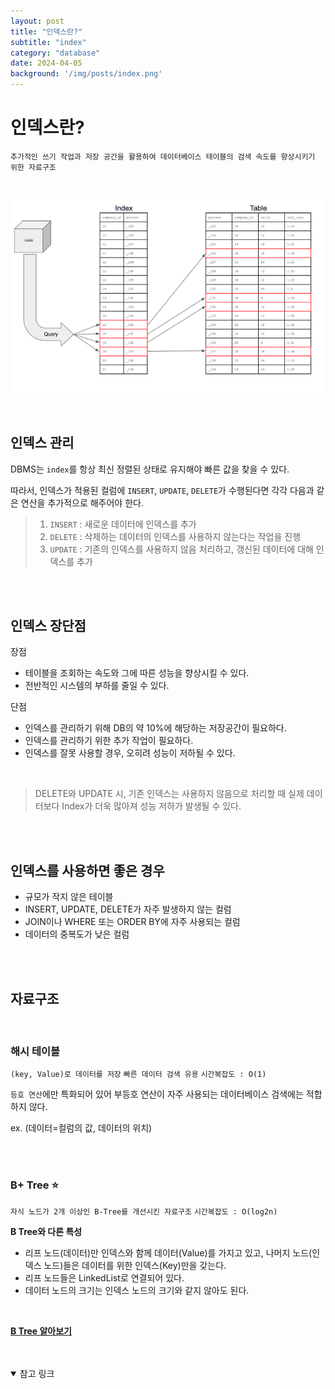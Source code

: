 ```yaml
---
layout: post
title: "인덱스란?"
subtitle: "index"
category: "database"
date: 2024-04-05
background: '/img/posts/index.png'
---
```


# 인덱스란?

`추가적인 쓰기 작업과 저장 공간을 활용하여 데이터베이스 테이블의 검색 속도를 향상시키기 위한 자료구조`

<br>

![](/img/posts/index.png)

<br>

## 인덱스 관리

DBMS는 `index`를 항상 최신 정렬된 상태로 유지해야 빠른 값을 찾을 수 있다.

따라서, 인덱스가 적용된 컬럼에 `INSERT`, `UPDATE`, `DELETE`가 수행된다면 각각 다음과 같은 연산을 추가적으로 해주어야 한다.

> 1. `INSERT` : 새로운 데이터에 인덱스를 추가
> 2. `DELETE` : 삭제하는 데이터의 인덱스를 사용하지 않는다는 작업을 진행
> 3. `UPDATE` : 기존의 인덱스를 사용하지 않음 처리하고, 갱신된 데이터에 대해 인덱스를 추가

<br> 
<br> 

## 인덱스 장단점

장점
- 테이블을 조회하는 속도와 그에 따른 성능을 향상시킬 수 있다.
- 전반적인 시스템의 부하를 줄일 수 있다.

단점
- 인덱스를 관리하기 위해 DB의 약 10%에 해당하는 저장공간이 필요하다.
- 인덱스를 관리하기 위한 추가 작업이 필요하다.
- 인덱스를 잘못 사용할 경우, 오히려 성능이 저하될 수 있다.

<br>

> DELETE와 UPDATE 시, 기존 인덱스는 사용하지 않음으로 처리할 때 실제 데이터보다 Index가 더욱 많아져 성능 저하가 발생될 수 있다.

<br>
<br>

## 인덱스를 사용하면 좋은 경우

- 규모가 작지 않은 테이블
- INSERT, UPDATE, DELETE가 자주 발생하지 않는 컬럼
- JOIN이나 WHERE 또는 ORDER BY에 자주 사용되는 컬럼
- 데이터의 중복도가 낮은 컬럼

<br>
<br>

## 자료구조

<br>

### 해시 테이블

`(key, Value)로 데이터를 저장` `빠른 데이터 검색 유용` `시간복잡도 : O(1)`

`등호 연산`에만 특화되어 있어 부등호 연산이 자주 사용되는 데이터베이스 검색에는 적합하지 않다.

ex. (데이터=컬럼의 값, 데이터의 위치)

<br>
<br>

### B+ Tree ⭐

`자식 노드가 2개 이상인 B-Tree를 개선시킨 자료구조` `시간복잡도 : O(log2n)`

**B Tree와 다른 특성**

- 리프 노드(데이터)만 인덱스와 함께 데이터(Value)를 가지고 있고, 나머지 노드(인덱스 노드)들은 데이터를 위한 인덱스(Key)만을 갖는다.
- 리프 노드들은 LinkedList로 연결되어 있다.
- 데이터 노드의 크기는 인덱스 노드의 크기와 같지 않아도 된다.

<br>

[**B Tree 알아보기**](https://minhyun-code.github.io/database/2024/04/05/database-B-Tree.html)

<br>
<br>

<details open="open">
<summary>참고 링크</summary>
<div markdown="1">
<https://mangkyu.tistory.com/96/>
<div>
